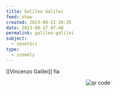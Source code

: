 ```yaml
---
title: Galileo Galilei
feed: show
created: 2023-08-21 20:35
date: 2023-08-27 07:48
permalink: galileo-galilei
subject:
  - zenetöri
type:
  - személy
---
```


[[Vincenzo Galilei]] fia



<p style="text-align: center;"><img src="https://chart.googleapis.com/chart?cht=qr&chl=https://notes.andrasdenes.com/galileo-galilei&chs=180x180&choe=UTF-8&chld=L|2" alt="qr code"></p>

